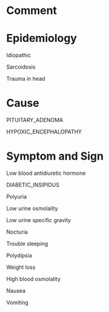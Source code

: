 # Comment

# Epidemiology

Idiopathic

Sarcoidosis

Trauma in head

# Cause

PITUITARY_ADENOMA

HYPOXIC_ENCEPHALOPATHY

# Symptom and Sign

Low blood antidiuretic hormone

DIABETIC_INSIPIDUS

Polyuria

Low urine osmolality

Low urine specific gravity

Nocturia

Trouble sleeping

Polydipsia

Weight loss

High blood osmolality

Nausea

Vomiting

